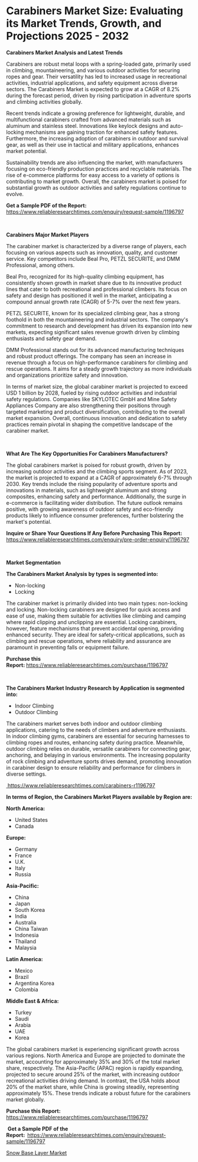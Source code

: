 <p><h1>Carabiners Market Size: Evaluating its Market Trends, Growth, and Projections 2025 - 2032</h1></p><p><strong>Carabiners Market Analysis and Latest Trends</strong></p>
<p><p>Carabiners are robust metal loops with a spring-loaded gate, primarily used in climbing, mountaineering, and various outdoor activities for securing ropes and gear. Their versatility has led to increased usage in recreational activities, industrial applications, and safety equipment across diverse sectors. The Carabiners Market is expected to grow at a CAGR of 8.2% during the forecast period, driven by rising participation in adventure sports and climbing activities globally. </p><p>Recent trends indicate a growing preference for lightweight, durable, and multifunctional carabiners crafted from advanced materials such as aluminum and stainless steel. Innovations like keylock designs and auto-locking mechanisms are gaining traction for enhanced safety features. Furthermore, the increasing adoption of carabiners in outdoor and survival gear, as well as their use in tactical and military applications, enhances market potential. </p><p>Sustainability trends are also influencing the market, with manufacturers focusing on eco-friendly production practices and recyclable materials. The rise of e-commerce platforms for easy access to a variety of options is contributing to market growth. Overall, the carabiners market is poised for substantial growth as outdoor activities and safety regulations continue to evolve.</p></p>
<p><strong>Get a Sample PDF of the Report:&nbsp;</strong> <a href="https://www.reliableresearchtimes.com/enquiry/request-sample/1196797?utm_campaign=1581&utm_medium=2&utm_source=Github&utm_content=ia&utm_term=04042025&utm_id=carabiners">https://www.reliableresearchtimes.com/enquiry/request-sample/1196797</a></p>
<p>&nbsp;</p>
<p><strong>Carabiners Major Market Players</strong></p>
<p><p>The carabiner market is characterized by a diverse range of players, each focusing on various aspects such as innovation, quality, and customer service. Key competitors include Beal Pro, PETZL SECURITE, and DMM Professional, among others. </p><p>Beal Pro, recognized for its high-quality climbing equipment, has consistently shown growth in market share due to its innovative product lines that cater to both recreational and professional climbers. Its focus on safety and design has positioned it well in the market, anticipating a compound annual growth rate (CAGR) of 5-7% over the next few years.</p><p>PETZL SECURITE, known for its specialized climbing gear, has a strong foothold in both the mountaineering and industrial sectors. The company's commitment to research and development has driven its expansion into new markets, expecting significant sales revenue growth driven by climbing enthusiasts and safety gear demand.</p><p>DMM Professional stands out for its advanced manufacturing techniques and robust product offerings. The company has seen an increase in revenue through a focus on high-performance carabiners for climbing and rescue operations. It aims for a steady growth trajectory as more individuals and organizations prioritize safety and innovation.</p><p>In terms of market size, the global carabiner market is projected to exceed USD 1 billion by 2028, fueled by rising outdoor activities and industrial safety regulations. Companies like SKYLOTEC GmbH and Mine Safety Appliances Company are also strengthening their positions through targeted marketing and product diversification, contributing to the overall market expansion. Overall, continuous innovation and dedication to safety practices remain pivotal in shaping the competitive landscape of the carabiner market.</p></p>
<p>&nbsp;</p>
<p><strong>What Are The Key Opportunities For Carabiners Manufacturers?</strong></p>
<p><p>The global carabiners market is poised for robust growth, driven by increasing outdoor activities and the climbing sports segment. As of 2023, the market is projected to expand at a CAGR of approximately 6-7% through 2030. Key trends include the rising popularity of adventure sports and innovations in materials, such as lightweight aluminum and strong composites, enhancing safety and performance. Additionally, the surge in e-commerce is facilitating wider distribution. The future outlook remains positive, with growing awareness of outdoor safety and eco-friendly products likely to influence consumer preferences, further bolstering the market's potential.</p></p>
<p><strong>Inquire or Share Your Questions If Any Before Purchasing This Report:</strong> <a href="https://www.reliableresearchtimes.com/enquiry/pre-order-enquiry/1196797?utm_campaign=1581&utm_medium=2&utm_source=Github&utm_content=ia&utm_term=04042025&utm_id=carabiners">https://www.reliableresearchtimes.com/enquiry/pre-order-enquiry/1196797</a></p>
<p>&nbsp;</p>
<p><strong>Market Segmentation</strong></p>
<p><strong>The Carabiners Market Analysis by types is segmented into:</strong></p>
<p><ul><li>Non-locking</li><li>Locking</li></ul></p>
<p><p>The carabiner market is primarily divided into two main types: non-locking and locking. Non-locking carabiners are designed for quick access and ease of use, making them suitable for activities like climbing and camping where rapid clipping and unclipping are essential. Locking carabiners, however, feature mechanisms that prevent accidental opening, providing enhanced security. They are ideal for safety-critical applications, such as climbing and rescue operations, where reliability and assurance are paramount in preventing falls or equipment failure.</p></p>
<p><strong>Purchase this Report:&nbsp;</strong><a href="https://www.reliableresearchtimes.com/purchase/1196797?utm_campaign=1581&utm_medium=2&utm_source=Github&utm_content=ia&utm_term=04042025&utm_id=carabiners">https://www.reliableresearchtimes.com/purchase/1196797</a></p>
<p>&nbsp;</p>
<p><strong>The Carabiners Market Industry Research by Application is segmented into:</strong></p>
<p><ul><li>Indoor Climbing</li><li>Outdoor Climbing</li></ul></p>
<p><p>The carabiners market serves both indoor and outdoor climbing applications, catering to the needs of climbers and adventure enthusiasts. In indoor climbing gyms, carabiners are essential for securing harnesses to climbing ropes and routes, enhancing safety during practice. Meanwhile, outdoor climbing relies on durable, versatile carabiners for connecting gear, anchoring, and belaying in various environments. The increasing popularity of rock climbing and adventure sports drives demand, promoting innovation in carabiner design to ensure reliability and performance for climbers in diverse settings.</p></p>
<p><a href="https://www.reliableresearchtimes.com/carabiners-r1196797?utm_campaign=1581&utm_medium=2&utm_source=Github&utm_content=ia&utm_term=04042025&utm_id=carabiners">&nbsp;https://www.reliableresearchtimes.com/carabiners-r1196797</a></p>
<p><strong>In terms of Region, the Carabiners Market Players available by Region are:</strong></p>
<p>
    <p> <strong> North America: </strong>
        <ul>
            <li>United States</li>
            <li>Canada</li>
        </ul>
        </p> 
    <p> <strong> Europe: </strong>
        <ul>
            <li>Germany</li>
            <li>France</li>
            <li>U.K.</li>
            <li>Italy</li>
            <li>Russia</li>
        </ul>
        </p> 
    <p> <strong> Asia-Pacific: </strong>
        <ul>
            <li>China</li>
            <li>Japan</li>
            <li>South Korea</li>
            <li>India</li>
            <li>Australia</li>
            <li>China Taiwan</li>
            <li>Indonesia</li>
            <li>Thailand</li>
            <li>Malaysia</li>
        </ul>
        </p> 
    <p> <strong> Latin America: </strong>
        <ul>
            <li>Mexico</li>
            <li>Brazil</li>
            <li>Argentina Korea</li>
            <li>Colombia</li>
        </ul>
        </p> 
    <p> <strong> Middle East & Africa: </strong>
        <ul>
            <li>Turkey</li>
            <li>Saudi</li>
            <li>Arabia</li>
            <li>UAE</li>
            <li>Korea</li>
        </ul>
    </p>
    </p>
<p><p>The global carabiners market is experiencing significant growth across various regions. North America and Europe are projected to dominate the market, accounting for approximately 35% and 30% of the total market share, respectively. The Asia-Pacific (APAC) region is rapidly expanding, projected to secure around 25% of the market, with increasing outdoor recreational activities driving demand. In contrast, the USA holds about 20% of the market share, while China is growing steadily, representing approximately 15%. These trends indicate a robust future for the carabiners market globally.</p></p>
<p><strong>Purchase this Report: </strong><a href="https://www.reliableresearchtimes.com/purchase/1196797?utm_campaign=1581&utm_medium=2&utm_source=Github&utm_content=ia&utm_term=04042025&utm_id=carabiners">https://www.reliableresearchtimes.com/purchase/1196797</a></p>
<p>&nbsp;<strong>Get a Sample PDF of the Report:&nbsp;&nbsp;</strong><a href="https://www.reliableresearchtimes.com/enquiry/request-sample/1196797?utm_campaign=1581&utm_medium=2&utm_source=Github&utm_content=ia&utm_term=04042025&utm_id=carabiners">https://www.reliableresearchtimes.com/enquiry/request-sample/1196797</a></p>
<p><strong></strong></p>
<p><p><a href="https://github.com/castoriffic/Market-Research-Report-List-6/blob/main/snow-base-layer-market.md?utm_campaign=1581&utm_medium=2&utm_source=Github&utm_content=ia&utm_term=04042025&utm_id=carabiners">Snow Base Layer Market</a></p></p>